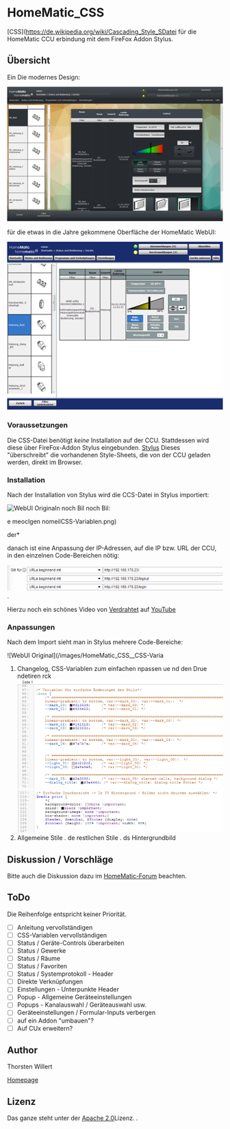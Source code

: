 # HomeMatic_CSS
[CSS](https://de.wikipedia.org/wiki/Cascading_Style_SDatei für die HomeMatic CCU erbindung mit dem FireFox Addon Stylus.

## Übersicht
Ein
Die modernes Design:

![WebUI Neu](/images/WebUI_Neues_Design_1_sm.png)

für die etwas in die Jahre gekommene Oberfläche der HomeMatic WebUI:

![WebUI Original](/images/WebUI_Original_sm.png)

### Voraussetzungen
Die CSS-Datei benötigt  _keine_ Installation auf der CCU.
Stattdessen wird diese über FireFox-Addon Stylus eingebunden.
[Stylus](https://addons.mozilla.org/en-US/firefox/addon/styl-us/)
Dieses "überschreibt" die vorhandenen Style-Sheets, die von der CCU geladen werden, direkt im Browser.

### Installation
Nach der Installation von Stylus wird die CCS-Datei in Stylus importiert:

![WebUI Original](/images/HomeMatic_CSS__Stylus_bearbeitg)n noch Bil noch Bil:

e meoclgen nomeilCSS-Variablen.png)

der*

danach ist eine Anpassung der IP-Adressen, auf die IP bzw. URL der CCU, in den einzelnen Code-Bereichen nötig:

![WebUI Original](/images/HomeMatic_CSS__Gilt_fuer.png).

Hierzu noch ein schönes Video von [Verdrahtet](https://www.verdrahtet.info) auf [YouTube](https://www.youtube.com/watch?v=nxAQbJ4O01g)

### Anpassungen
Nach dem Import sieht man in Stylus mehrere Code-Bereiche:

![WebUI Original](/images/HomeMatic_CSS__CSS-Varia

 1. Changelog, CSS-Variablen zum einfachen npassen ue nd den Drue ndetiren rck ![WebUI Original](/images/HomeMatic_CSS__CSS-Variablen.png)![WebUI Original](/images/HomeMatic_CSS__Print.png)
 32. Allgemeine Stile
 . de restlichen Stile
 . ds Hintergrundbild
 
 ## Diskussion / Vorschläge
Bitte auch die Diskussion dazu im [HomeMatic-Forum](https://homematic-forum.de/forum/viewtopic.php?f=41&t=46033) beachten.

## ToDo

Die Reihenfolge entspricht keiner Priorität.

 - [ ] Anleitung vervollständigen
 - [ ] CSS-Variablen vervollständigen
 - [ ] Status / Geräte-Controls überarbeiten
 - [ ] Status / Gewerke
 - [ ] Status / Räume
 - [ ] Status / Favoriten
 - [ ] Status / Systemprotokoll - Header
 - [ ] Direkte Verknüpfungen
 - [ ] Einstellungen - Unterpunkte Header
 - [ ] Popup - Allgemeine Geräteeinstellungen
 - [ ] Popups - Kanalauswahl / Geräteauswahl usw.
 - [ ] Geräteeinstellungen / Formular-Inputs verbergen
 - [ ] auf ein Addon "umbauen"?
 - [ ] Auf CUx erweitern?

 ## Author
 Thorsten Willert

 [Homepage](http://www.thorsten-willert.de/)

 ## Lizenz
 Das ganze steht unter der [Apache 2.0](https://github.com/THWillert/HomeMatic_CSS/blob/master/LICENSE)Lizenz.
.
<!--stackedit_data:
eyJoaXN0b3J5IjpbLTE2MTc2OTI5NDAsMTA4MDI5NDA5MywtMT
k4NjgxOTE0NSwyMTQ1NTcxNDAzXX0=
-->